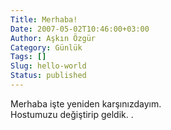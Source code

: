 ```yaml
---
Title: Merhaba!
Date: 2007-05-02T10:46:00+03:00
Author: Aşkın Özgür
Category: Günlük
Tags: []
Slug: hello-world
Status: published
---
```


Merhaba işte yeniden karşınızdayım.  
Hostumuzu değiştirip geldik. .
